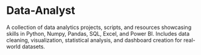 # Data-Analyst
A collection of data analytics projects, scripts, and resources showcasing skills in Python,  Numpy, Pandas, SQL, Excel, and Power BI. Includes data cleaning, visualization, statistical analysis, and dashboard creation for real-world datasets.
